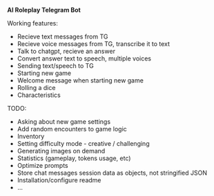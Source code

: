 **AI Roleplay Telegram Bot**

Working features:

-   Recieve text messages from TG
-   Recieve voice messages from TG, transcribe it to text
-   Talk to chatgpt, recieve an answer
-   Convert answer text to speech, multiple voices
-   Sending text/speech to TG
-   Starting new game
-   Welcome message when starting new game
-   Rolling a dice
-   Characteristics

TODO:

-   Asking about new game settings
-   Add random encounters to game logic
-   Inventory
-   Setting difficulty mode - creative / challenging
-   Generating images on demand
-   Statistics (gameplay, tokens usage, etc)
-   Optimize prompts
-   Store chat messages session data as objects, not stringified JSON
-   Installation/configure readme
-   ...
